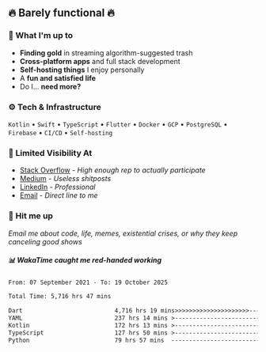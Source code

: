## 🔥 Barely functional 🔥

### 🎯 What I'm up to

- **Finding gold** in streaming algorithm-suggested trash
- **Cross-platform apps** and full stack development
- **Self-hosting things** I enjoy personally
- A **fun and satisfied life**
- Do I... **need more?**

### ⚙️ Tech & Infrastructure

`Kotlin` • `Swift` • `TypeScript` • `Flutter` • `Docker` • `GCP` • `PostgreSQL` • `Firebase` •
`CI/CD` • `Self-hosting`

### 🔗 Limited Visibility At

- [Stack Overflow](https://stackoverflow.com/users/15199864/deepanshu) - *High enough rep to
  actually participate*
- [Medium](https://medium.com/@deepanshuc2141) - *Useless shitposts*
- [LinkedIn](https://www.linkedin.com/in/chaudhary-deepanshu/) - *Professional*
- [Email](mailto:0qs8e9yn@duck.com) - *Direct line to me*

### 💬 Hit me up

*Email me about code, life, memes, existential crises, or why they keep canceling good shows*

##### 📊 *WakaTime caught me red-handed working*

<!--START_SECTION:waka-->

```txt
From: 07 September 2021 - To: 19 October 2025

Total Time: 5,716 hrs 47 mins

Dart                          4,716 hrs 19 mins>>>>>>>>>>>>>>>>>>>>>----   82.50 %
YAML                          237 hrs 14 mins >------------------------   04.15 %
Kotlin                        172 hrs 13 mins >------------------------   03.01 %
TypeScript                    127 hrs 50 mins >------------------------   02.24 %
Python                        79 hrs 57 mins  -------------------------   01.40 %
```

<!--END_SECTION:waka-->

<!---
If you're reading this in the raw file, you've gone too deep. Go back.
--->
